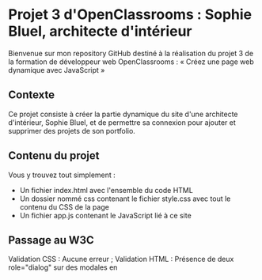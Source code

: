 # Projet 3 d'OpenClassrooms : Sophie Bluel, architecte d'intérieur

Bienvenue sur mon repository GitHub destiné à la réalisation du projet 3 de la formation de développeur web OpenClassrooms : « Créez une page web dynamique avec JavaScript »

## Contexte

Ce projet consiste à créer la partie dynamique du site d'une architecte d'intérieur, Sophie Bluel, et de permettre sa connexion pour ajouter et supprimer des projets de son portfolio.

## Contenu du projet

Vous y trouvez tout simplement : 

* Un fichier index.html avec l'ensemble du code HTML
* Un dossier nommé css contenant le fichier style.css avec tout le contenu du CSS de la page
* Un fichier app.js contenant le JavaScript lié à ce site

## Passage au W3C

Validation CSS : Aucune erreur ;
Validation HTML : Présence de deux role="dialog" sur des modales en <dialog> relevée. Ils sont laissés à des fins d'accessibilité, certains lecteurs d'écran bas de gamme ne voyant pas <dialog> mais lisant le role.

## Auteur

- [@Nomera67](https://github.com/Nomera67)
/
